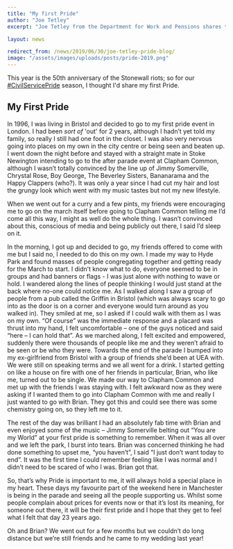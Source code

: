 ```yaml
---
title: "My first Pride"
author: "Joe Tetley"
excerpt: "Joe Tetley from the Department for Work and Pensions shares their experience of their first Pride."

layout: news

redirect_from: /news/2019/06/30/joe-tetley-pride-blog/
image: "/assets/images/uploads/posts/pride-2019.png"
---
```


This year is the 50th anniversary of the Stonewall riots; so for our [#CivilServicePride](https://twitter.com/search?q=%23civilservicepride) season, I thought I'd share my first Pride.

## My First Pride

In 1996, I was living in Bristol and decided to go to my first pride event in London.  I had been *sort of* 'out' for 2 years, although I hadn’t yet told my family, so really I still had one foot in the closet.  I was also very nervous going into places on my own in the city centre or being seen and beaten up.  I went down the night before and stayed with a straight mate in Stoke Newington intending to go to the after parade event at Clapham Common, although I wasn’t totally convinced by the line up of Jimmy Somerville, Chrystal Rose, Boy George, The Beverley Sisters, Bananarama and the Happy Clappers (who?).  It was only a year since I had cut my hair and lost the grungy look which went with my music tastes but not my new lifestyle.

When we went out for a curry and a few pints, my friends were encouraging me to go on the march itself before going to Clapham Common telling me I’d come all this way, I might as well do the whole thing.  I wasn’t convinced about this, conscious of media and being publicly out there, I said I’d sleep on it.

In the morning, I got up and decided to go, my friends offered to come with me but I said no, I needed to do this on my own.  I made my way to Hyde Park and found masses of people congregating together and getting ready for the March to start.  I didn’t know what to do, everyone seemed to be in groups and had banners or flags - I was just alone with nothing to wave or hold.  I wandered along the lines of people thinking I would just stand at the back where no-one could notice me.   As I walked along I saw a group of people from a pub called the Griffin in Bristol (which was always scary to go into as the door is on a corner and everyone would turn around as you walked in).  They smiled at me, so I asked if I could walk with them as I was on my own.  “Of course” was the immediate response and a placard was thrust into my hand, I felt uncomfortable – one of the guys noticed and said “here – I can hold that”.
As we marched along, I felt excited and empowered, suddenly there were thousands of people like me and they weren’t afraid to be seen or be who they were.  Towards the end of the parade I bumped into my ex-girlfriend from Bristol with a group of friends she’d been at UEA with.  We were still on speaking terms and we all went for a drink.  I started getting on like a house on fire with one of her friends in particular, Brian, who like me, turned out to be single.  We made our way to Clapham Common and met up with the friends I was staying with.  I felt awkward now as they were asking if I wanted them to go into Clapham Common with me and really I just wanted to go with Brian.  They got this and could see there was some chemistry going on, so they left me to it.

The rest of the day was brilliant I had an absolutely fab time with Brian and even enjoyed some of the music – Jimmy Somerville belting out “You are my World” at your first pride is something to remember.  When it was all over and we left the park, I burst into tears.  Brian was concerned thinking he had done something to upset me, “you haven’t”, I said “I just don’t want today to end”.  It was the first time I could remember feeling like I was normal and I didn’t need to be scared of who I was.  Brian got that.

So, that’s why Pride is important to me, it will always hold a special place in my heart.  These days my favourite part of the weekend here in Manchester is being in the parade and seeing all the people supporting us.  Whilst some people complain about prices for events now or that it’s lost its meaning, for someone out there, it will be their first pride and I hope that they get to feel what I felt that day 23 years ago.

Oh and Brian?  We went out for a few months but we couldn’t do long distance but we’re still friends and he came to my wedding last year!